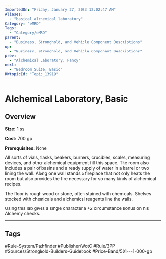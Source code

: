 ```yaml
---
ImportedOn: "Friday, January 27, 2023 12:02:47 AM"
Aliases:
  - "basical alchemical laboratory"
Category: "eMRD"
Tags:
  - "Category/eMRD"
parent:
  - "Business, Stronghold, and Vehicle Component Descriptions"
up:
  - "Business, Stronghold, and Vehicle Component Descriptions"
prev:
  - "Alchemical Laboratory, Fancy"
next:
  - "Bedroom Suite, Basic"
RWtopicId: "Topic_13919"
---
```

# Alchemical Laboratory, Basic
## Overview
**Size:** 1 ss

**Cost:** 700 gp

**Prerequisites:** None

All sorts of vials, flasks, beakers, burners, crucibles, scales, measuring devices, and other alchemical equipment fill this space. The room also includes a pair of basins and a ready supply of water in a barrel or two lining the wall. Along one wall stands a fireplace that not only heats the room but also provides the fire necessary for so many kinds of alchemical recipes.

The floor is rough wood or stone, often stained with chemicals. Shelves stocked with chemicals and alchemical reagents line the walls.

Using this lab gives a single character a +2 circumstance bonus on his Alchemy checks.


---
## Tags
#Rule-System/Pathfinder #Publisher/WotC #Rule/3PP #Sources/Stronghold-Builders-Guidebook #Price-Band/501---1-000-gp

